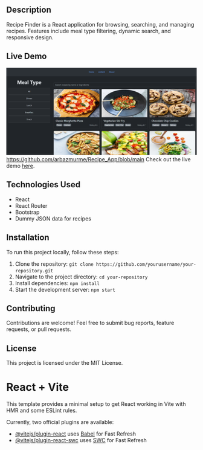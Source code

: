 ## Description
Recipe Finder is a React application for browsing, searching, and managing recipes. Features include meal type filtering, dynamic search, and responsive design.

## Live Demo
![Recipe App](./public/website.png)
https://github.com/arbazmurme/Recipe_App/blob/main
Check out the live demo [here](https://arbazmurme-recipe.netlify.app/).

## Technologies Used
- React
- React Router
- Bootstrap
- Dummy JSON data for recipes

## Installation
To run this project locally, follow these steps:
1. Clone the repository: `git clone https://github.com/yourusername/your-repository.git`
2. Navigate to the project directory: `cd your-repository`
3. Install dependencies: `npm install`
4. Start the development server: `npm start`

## Contributing
Contributions are welcome! Feel free to submit bug reports, feature requests, or pull requests.

## License
This project is licensed under the MIT License.



# React + Vite

This template provides a minimal setup to get React working in Vite with HMR and some ESLint rules.

Currently, two official plugins are available:

- [@vitejs/plugin-react](https://github.com/vitejs/vite-plugin-react/blob/main/packages/plugin-react/README.md) uses [Babel](https://babeljs.io/) for Fast Refresh
- [@vitejs/plugin-react-swc](https://github.com/vitejs/vite-plugin-react-swc) uses [SWC](https://swc.rs/) for Fast Refresh
